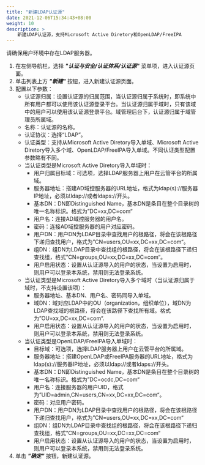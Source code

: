 ```yaml
---
title: "新建LDAP认证源"
date: 2021-12-06T15:34:43+08:00
weight: 10
description: >
    新建LDAP认证源，支持Microsoft Active Diretory和OpenLDAP/FreeIPA
---
```


请确保用户环境中存在LDAP服务器。

1. 在左侧导航栏，选择 **_"认证与安全/认证体系/认证源"_** 菜单项，进入认证源页面。
2. 单击列表上方 **_"新建"_** 按钮，进入新建认证源页面。
2. 配置以下参数：
    - 认证源归属：设置认证源的归属范围，当认证源归属于系统时，即系统中所有用户都可以使用该认证源登录平台。当认证源归属于域时，只有该域中的用户可以使用该认证源登录平台。域管理后台下，认证源归属于域管理员所属域。
    - 名称：认证源的名称。
    - 认证协议：选择“LDAP”。
    - 认证类型：支持从Microsoft Active Diretory导入单域、Microsoft Active Diretory导入多个域、OpenLDAP/FreeIPA导入单域。不同认证类型配置参数略有不同。
    - 当认证类型是Microsoft Active Diretory导入单域时：
        - 用户归属目标域：可选项，选择LDAP服务器上用户在云管平台的所属域。
        - 服务器地址：搭建AD域控服务器的URL地址，格式为ldap(s)://服务器IP地址，必须以ldap://或者ldaps://开头。
        - 基本DN：DN即Distinguished Name，基本DN是条目在整个目录树的唯一名称标识。格式为”DC=xx,DC=com“
        - 用户名：连接AD域控服务器的用户名。
        - 密码：连接AD域控服务器的用户对应密码。
        - 用户DN：用户DN为LDAP目录中查找用户的根路径，将会在该根路径下递归查找用户，格式为”CN=users,OU=xx,DC=xx,DC=com“。
        - 组DN：组DN为LDAP目录中查找组的根路径，将会在该根路径下递归查找组，格式”CN=groups,OU=xx,DC=xx,DC=com“。
        - 用户启用状态：设置从认证源导入的用户的状态，当设置为启用时，则用户可以登录本系统，禁用则无法登录系统。 
    - 当认证类型是Microsoft Active Diretory导入多个域时（当认证源归属于域时，不支持设置该项）：
        - 服务器地址、基本DN、用户名、密码同导入单域。
        - 域DN：域对应LDAP中的OU（organization，组织单位），域DN为LDAP查找域的根路径，将会在该路径下查找所有域。格式为”OU=xx,DC=xx,DC=com“.
        - 用户启用状态：设置从认证源导入的用户的状态，当设置为启用时，则用户可以登录本系统，禁用则无法登录系统。
    - 当认证类型是OpenLDAP/FreeIPA导入单域时：
        - 目标域：可选项，选择LDAP服务器上用户在云管平台的所属域。
        - 服务器地址：搭建OpenLDAP或FreeIPA服务器的URL地址，格式为ldap(s)://服务器IP地址，必须以ldap://或者ldaps://开头。
        - 基本DN：DN即Distinguished Name，基本DN是条目在整个目录树的唯一名称标识。格式为”DC=ocdc,DC=com“
        - 用户名：连接服务器的用户UID，格式为”UID=admin,CN=users,CN=xx,DC=xx,DC=com“。
        - 密码：对应用户密码。
        - 用户DN：用户DN为LDAP目录中查找用户的根路径，将会在该根路径下递归查找用户，格式为”CN=users,OU=xx,DC=xx,DC=com“
        - 组DN：组DN为LDAP目录中查找组的根路径，将会在该根路径下递归查找组，格式”CN=groups,OU=xx,DC=xx,DC=com“
        - 用户启用状态：设置从认证源导入的用户的状态，当设置为启用时，则用户可以登录本系统，禁用则无法登录系统。
3. 单击 **_"确定"_** 按钮，新建认证源。
